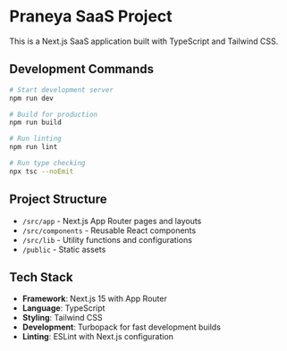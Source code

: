# Praneya SaaS Project

This is a Next.js SaaS application built with TypeScript and Tailwind CSS.

## Development Commands

```bash
# Start development server
npm run dev

# Build for production
npm run build

# Run linting
npm run lint

# Run type checking
npx tsc --noEmit
```

## Project Structure

- `/src/app` - Next.js App Router pages and layouts
- `/src/components` - Reusable React components
- `/src/lib` - Utility functions and configurations
- `/public` - Static assets

## Tech Stack

- **Framework**: Next.js 15 with App Router
- **Language**: TypeScript
- **Styling**: Tailwind CSS
- **Development**: Turbopack for fast development builds
- **Linting**: ESLint with Next.js configuration